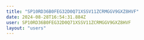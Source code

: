 ```yaml
---
title: "SP10RD36B0FEG32D0Q71XSSV11ZCRMGGV9GXZ8HVF"
date: 2024-08-28T16:54:31.884Z
user: SP10RD36B0FEG32D0Q71XSSV11ZCRMGGV9GXZ8HVF
layout: "users"
---
```

    